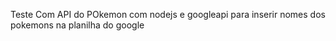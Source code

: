 Teste Com API do POkemon com nodejs e googleapi para inserir nomes dos pokemons na planilha do google
